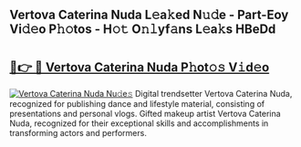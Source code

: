 ## Vertova Caterina Nuda L𝚎a𝚔ed N𝚞𝚍e - Part-Eoy Vi𝚍𝚎o P𝚑𝚘tos - H𝚘𝚝 O𝚗𝚕yf𝚊ns L𝚎a𝚔s HBeDd

# <h2><a href="http://kf1exwf.oniu.top/?m=Vertova+Caterina+Nuda">🔗👉 🔴 Vertova Caterina Nuda P𝚑ot𝚘𝚜 V𝚒d𝚎o</a></h2>

[![Vertova Caterina Nuda Nu𝚍e𝚜](https://i.imgur.com/0qMVB7G.gif)](http://kf1exwf.oniu.top/?m=Vertova+Caterina+Nuda)
Digital trendsetter Vertova Caterina Nuda, recognized for publishing dance and lifestyle material, consisting of presentations and personal vlogs. Gifted makeup artist Vertova Caterina Nuda, recognized for their exceptional skills and accomplishments in transforming actors and performers.  
